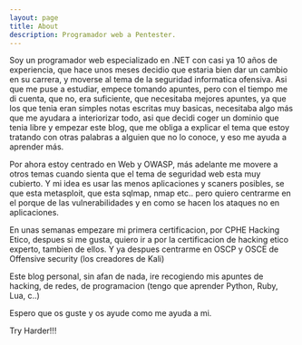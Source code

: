 ```yaml
---
layout: page
title: About
description: Programador web a Pentester.
---
```

Soy un programador web especializado en .NET con casi ya 10 años de experiencia, que hace unos meses decidio que estaria bien dar un cambio en su carrera, y moverse al tema de la seguridad informatica ofensiva. 
Asi que me puse a estudiar, empece tomando apuntes, pero con el tiempo me di cuenta, que no, era suficiente, que necesitaba mejores apuntes, ya que los que tenia eran simples notas escritas muy basicas, necesitaba algo más que me ayudara a interiorizar todo, asi que decidi coger un dominio que tenia libre y empezar este blog, que me obliga a explicar el tema que estoy tratando con otras palabras a alguien que no lo conoce, y eso me ayuda a aprender más.

Por ahora estoy centrado en Web y OWASP, más adelante me movere a otros temas cuando sienta que el tema de seguridad web esta muy cubierto. Y mi idea es usar las menos aplicaciones y scaners posibles, se que esta metasploit, que esta sqlmap, nmap etc.. pero quiero centrarme en el porque de las vulnerabilidades y en como se hacen los ataques no en aplicaciones.

En unas semanas empezare mi primera certificacion, por CPHE Hacking Etico, despues si me gusta, quiero ir a por la certificacion de hacking etico experto, tambien de ellos. Y ya despues centrarme en OSCP y OSCE de Offensive security (los creadores de Kali)

Este blog personal, sin afan de nada, ire recogiendo mis apuntes de hacking, de redes, de programacion (tengo que aprender Python, Ruby, Lua, c..)

Espero que os guste y os ayude como me ayuda a mi.

Try Harder!!!

